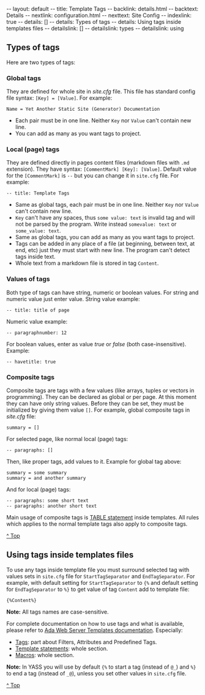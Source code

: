 -- layout: default
-- title: Template Tags
-- backlink: details.html
-- backtext: Details
-- nextlink: configuration.html
-- nexttext: Site Config
-- indexlink: true
-- details: []
-- details: Types of tags
-- details: Using tags inside templates files
-- detailslink: []
-- detailslink: types
-- detailslink: using
## <a name="types"></a>Types of tags

Here are two types of tags:

### Global tags

They are defined for whole site in *site.cfg* file. This file has standard
config file syntax: `[Key] = [Value]`. For example:

    Name = Yet Another Static Site (Generator) Documentation

* Each pair must be in one line. Neither `Key` nor `Value` can't contain new
  line.
* You can add as many as you want tags to project.

### Local (page) tags

They are defined directly in pages content files (markdown files with `.md`
extension). They have syntax: `[CommentMark] [Key]: [Value]`. Default value
for the `[CommentMark]` is `--` but you can change it in `site.cfg` file.
For example:

    -- title: Template Tags

* Same as global tags, each pair must be in one line. Neither `Key` nor `Value`
  can't contain new line.
* `Key` can't have any spaces, thus `some value: text` is invalid tag and will
  not be parsed by the program. Write instead `somevalue: text` or
  `some_value: text`.
* Same as global tags, you can add as many as you want tags to project.
* Tags can be added in any place of a file (at beginning, between text, at end,
  etc) just they must start with new line. The program can't detect tags inside
  text.
* Whole text from a markdown file is stored in tag `Content`.

### Values of tags

Both type of tags can have string, numeric or boolean values. For string and
numeric value just enter value. String value example:

    -- title: title of page

Numeric value example:

    -- paragraphnumber: 12

For boolean values, enter as value *true* or *false* (both case-insensitive).
Example:

    -- havetitle: true

### Composite tags

Composite tags are tags with a few values (like arrays, tuples or vectors in
programming). They can be declared as global or per page. At this moment they
can have only string values. Before they can be set, they must be initialized
by giving them value `[]`. For example, global composite tags in *site.cfg*
file:

    summary = []

For selected page, like normal local (page) tags:

    -- paragraphs: []

Then, like proper tags, add values to it. Example for global tag above:

    summary = some summary
    summary = and another summary

And for local (page) tags:

    -- paragraphs: some short text
    -- paragraphs: another short text

Main usage of composite tags is [TABLE statement](http://docs.adacore.com/aws-docs/templates_parser/template_statements.html#table-statement)
inside templates. All rules which applies to the normal template tags also
apply to composite tags.

<a href="#top">^ Top</a>

## <a name="using"></a>Using tags inside templates files

To use any tags inside template file you must surround selected tag with values
sets in `site.cfg` file for `StartTagSeparator` and `EndTagSeparator`. For
example, with default setting for `StartTagSeparator` to `{%` and default
setting for `EndTagSeparator` to `%}` to get value of tag `Content` add to
template file:

    {%Content%}

**Note:** All tags names are case-sensitive.

For complete documentation on how to use tags and what is available, please
refer to [Ada Web Server Templates documentation](http://docs.adacore.com/aws-docs/templates_parser/).
Especially:

* [Tags](http://docs.adacore.com/aws-docs/templates_parser/tags.html):
  part about Filters, Attributes and Predefined Tags.
* [Template statements](http://docs.adacore.com/aws-docs/templates_parser/template_statements.html):
  whole section.
* [Macros](http://docs.adacore.com/aws-docs/templates_parser/macros.html):
  whole section.

**Note:** In YASS you will use by default `{%` to start a tag (instead of `@_`)
and `%}` to end a tag (instead of `_@`), unless you set other values in
`site.cfg` file.

<a href="#top">^ Top</a>
